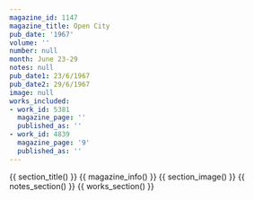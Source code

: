 ```yaml
---
magazine_id: 1147
magazine_title: Open City
pub_date: '1967'
volume: ''
number: null
month: June 23-29
notes: null
pub_date1: 23/6/1967
pub_date2: 29/6/1967
image: null
works_included:
- work_id: 5381
  magazine_page: ''
  published_as: ''
- work_id: 4839
  magazine_page: '9'
  published_as: ''
---
```


{{ section_title() }}
{{ magazine_info() }}
{{ section_image() }}
{{ notes_section() }}
{{ works_section() }}
